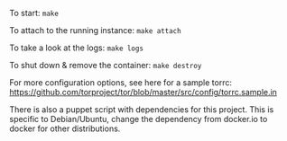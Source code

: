
To start:
`make`

To attach to the running instance:
`make attach`

To take a look at the logs:
`make logs`

To shut down & remove the container:
`make destroy`

For more configuration options, see here for a sample torrc:
https://github.com/torproject/tor/blob/master/src/config/torrc.sample.in

There is also a puppet script with dependencies for this project. This is specific to Debian/Ubuntu, change the dependency from docker.io to docker for other distributions.
